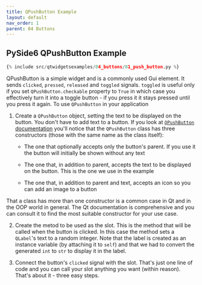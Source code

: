 ```yaml
---
title: QPushButton Example
layout: default
nav_order: 1
parent: 04 Buttons
---
```


## PySide6 QPushButton Example

```python
{% include src/qtwidgetsexamples/04_buttons/01_push_button.py %}
```

QPushButton is a simple widget and is a commonly used Gui element. It sends `clicked`, `pressed`, `released` and `toggled` signals. `toggled` is useful only if you set `QPushButton.checkable` property to `True` in which case you effectively turn it into a toggle button - if you press it it stays pressed until you press it again. To use `QPushButton` in your application

1. Create a `QPushButton` object, setting the text to be displayed on the button. You don't have to add text to a button. If you look at [`QPushButton` documentation](https://doc.qt.io/qt-6/qpushbutton.html) you'll notice that the `QPushButton` class has three constructors (those with the same name as the class itself):

    - The one that optionally accepts only the button's parent. If you use it the button will initially be shown without any text

    - The one that, in addition to parent, accepts the text to be displayed on the button. This is the one we use in the example
    
    - The one that, in addition to parent and text, accepts an icon so you can add an image to a button
    
That a class has more than one constructor is a common case in Qt and in the OOP world in general. The Qt documentation is comprehensive and you can consult it to find the most suitable constructor for your use case.

2. Create the metod to be used as the slot. This is the method that will be called when the button is clicked. In this case the method sets a `QLabel`'s text to a random integer. Note that the label is created as an instance variable (by attaching it to `self`) and that we had to convert the generated `int` to `str` to display it in the label.

3. Connect the button's `clicked` signal with the slot. That's just one line of code and you can call your slot anything you want (within reason). That's about it - three easy steps.